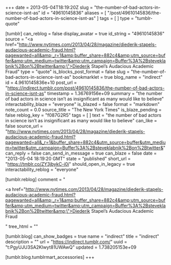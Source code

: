 +++
date = 2013-05-04T18:19:20Z
slug = "the-number-of-bad-actors-in-science-isnt-as"
id = "49610145836"
aliases = [ "/post/49610145836/the-number-of-bad-actors-in-science-isnt-as" ]
tags = [ ]
type = "tumblr-quote"

[tumblr]
can_reblog = false
display_avatar = true
id_string = "49610145836"
source = "<a href=\"http://www.nytimes.com/2013/04/28/magazine/diederik-stapels-audacious-academic-fraud.html?pagewanted=all&amp;_r=1&amp;buffer_share=882c4&amp;utm_source=buffer&amp;utm_medium=twitter&amp;utm_campaign=Buffer%3A%2Bsteveklabnik%2Bon%2Btwitter&amp;\">Diederik Stapel’s Audacious Academic Fraud</a>"
type = "quote"
is_blocks_post_format = false
slug = "the-number-of-bad-actors-in-science-isnt-as"
bookmarklet = true
blog_name = "indirect"
id = 4.9610145836e+10
post_url = "https://indirect.tumblr.com/post/49610145836/the-number-of-bad-actors-in-science-isnt-as"
timestamp = 1.36769156e+09
summary = "the number of bad actors in science isn’t as insignificant as many would like to believe"
interactability_blaze = "everyone"
is_blazed = false
format = "markdown"
note_count = 0.0
source_title = "The New York Times"
is_blaze_pending = false
reblog_key = "f087G2R5"
tags = [ ]
text = "the number of bad actors in science isn’t as insignificant as many would like to believe"
can_like = false
source_url = "http://www.nytimes.com/2013/04/28/magazine/diederik-stapels-audacious-academic-fraud.html?pagewanted=all&_r=1&buffer_share=882c4&utm_source=buffer&utm_medium=twitter&utm_campaign=Buffer%3A%2Bsteveklabnik%2Bon%2Btwitter&"
can_reply = false
can_send_in_message = true
can_blaze = false
date = "2013-05-04 18:19:20 GMT"
state = "published"
short_url = "https://tmblr.co/ZY3jbykC-i0i"
should_open_in_legacy = true
interactability_reblog = "everyone"

[tumblr.reblog]
comment = "<p><a href=\"http://www.nytimes.com/2013/04/28/magazine/diederik-stapels-audacious-academic-fraud.html?pagewanted=all&amp;_r=1&amp;buffer_share=882c4&amp;utm_source=buffer&amp;utm_medium=twitter&amp;utm_campaign=Buffer%3A%2Bsteveklabnik%2Bon%2Btwitter&amp;\">Diederik Stapel’s Audacious Academic Fraud</a></p>"
tree_html = ""

[tumblr.blog]
can_show_badges = true
name = "indirect"
title = "indirect"
description = ""
url = "https://indirect.tumblr.com/"
uuid = "t:PgyUJU3SA2Klwyt81UWAwQ"
updated = 1.738205153e+09

[tumblr.blog.tumblrmart_accessories]
+++

